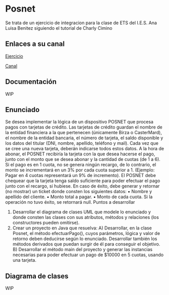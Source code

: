 # Posnet

Se trata de un ejercicio de integracion para la clase de ETS del I.E.S. Ana Luisa Benitez siguiendo el tutorial de Charly Cimino

## Enlaces a su canal

[Ejercicio](https://www.youtube.com/watch?v=g_ZINDMzi3c&list=PLOw7b-NX043ZalJyvLeCj_YIH8f0sU0iG&index=7)

[Canal](https://www.youtube.com/@CharlyCimino)

## Documentación

WIP

## Enunciado

Se desea implementar la lógica de un dispositivo POSNET que procesa pagos con tarjetas de crédito.
Las tarjetas de crédito guardan el nombre de la entidad financiera a la que pertenecen (únicamente Birza o CasterMard), el nombre de la entidad bancaria, el número de tarjeta, el saldo disponible y los datos del titular (DNI, nombre, apellido, teléfono y mail). Cada vez que se cree una nueva tarjeta, deberán indicarse todos estos datos.
A la hora de abonar, el POSNET recibiría la tarjeta con la que desea hacerse el pago, junto con el monto que se desea abonar y la cantidad de cuotas (de 1 a 6).
Si el pago es en 1 cuota, no se genera ningún recargo, de lo contrario, el monto se incrementará en un 3% por cada cuota superior a 1. (Ejemplo: Pagar en 4 cuotas representará un 9% de incremento).
El POSNET debe chequear que la tarjeta tenga saldo suficiente para poder efectuar el pago junto con el recargo, si hubiese. En caso de éxito, debe generar y retornar (no mostrar) un ticket donde consten los siguientes datos:
▪ Nombre y apellido del cliente.
▪ Monto total a pagar.
▪ Monto de cada cuota.
Si la operación no tuvo éxito, se retornará null.
Puntos a desarrollar
1) Desarrollar el diagrama de clases UML que modele lo enunciado y donde consten las clases con sus atributos, métodos y relaciones (los constructores pueden omitirse).
2) Crear un proyecto en Java que resuelva:
A) Desarrollar, en la clase Posnet, el método efectuarPago(), cuyos parámetros, lógica y valor de retorno deben deducirse según lo enunciado. Desarrollar también los métodos derivados que puedan surgir de él para conseguir el objetivo.
B) Desarrollar el método main del proyecto y generar las instancias necesarias para poder efectuar un pago de $10000 en 5 cuotas, usando una tarjeta. 

## Diagrama de clases

WIP
